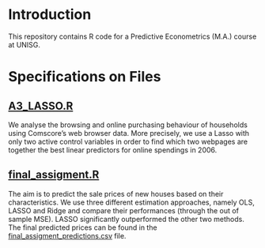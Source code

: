 # Introduction

This repository contains R code for a Predictive Econometrics (M.A.) course at UNISG.

# Specifications on Files

## [A3_LASSO.R](https://github.com/nathaliemayor/Predictive_Econometrics/blob/main/A3_LASSO.R)

We analyse the browsing and online purchasing behaviour of households using Comscore’s web browser data. More precisely, we  use a Lasso with only two active control variables  in order to find which two webpages are together the best linear predictors for online spendings in 2006. 

## [final_assigment.R](https://github.com/nathaliemayor/Predictive_Econometrics/blob/main/final_assigment.R)

The aim is to predict the sale prices of new houses based on their characteristics. We use three different estimation approaches, namely OLS, LASSO and Ridge and compare their performances (through the out of sample MSE). LASSO significantly outperformed the other two methods. The final predicted prices can be found in the [final_assigment_predictions.csv](https://github.com/nathaliemayor/Predictive_Econometrics/blob/main/final_assigment_predictions.csv) file.
